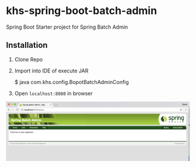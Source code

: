 # khs-spring-boot-batch-admin
Spring Boot Starter project for Spring Batch Admin


## Installation 

1) Clone Repo 

2) Import into IDE of execute JAR 

     $ java com.khs.config.BopotBatchAdminConfig
     
3) Open `localhost:8080` in browser

![](https://github.com/in-the-keyhole/khs-spring-boot-batch-admin/blob/master/spring-boot-admin.png)




